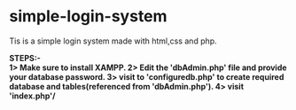 # simple-login-system
Tis is a simple login system made with html,css and php.

<b>STEPS:-<b><br>
  1> Make sure to install XAMPP.
  2> Edit the <b>'dbAdmin.php'</b> file and provide your database password.
  3> visit to <b>'configuredb.php'</b> to create required database and tables(referenced from <b>'dbAdmin.php'</b>).
  4> visit <b>'index.php'/<b>
